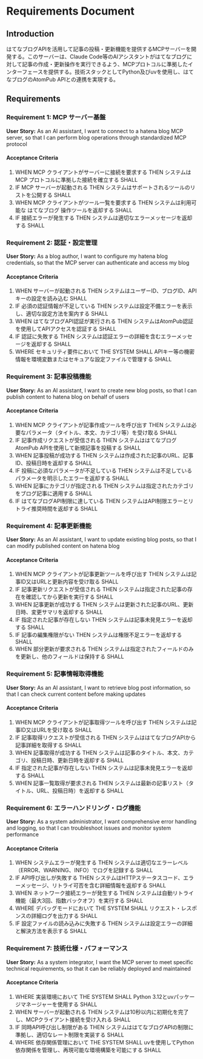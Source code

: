 # Requirements Document

## Introduction
はてなブログAPIを活用して記事の投稿・更新機能を提供するMCPサーバーを開発する。このサーバーは、Claude Code等のAIアシスタントがはてなブログに対して記事の作成・更新操作を実行できるよう、MCPプロトコルに準拠したインターフェースを提供する。技術スタックとしてPython及びuvを使用し、はてなブログのAtomPub APIとの連携を実現する。

## Requirements

### Requirement 1: MCP サーバー基盤
**User Story:** As an AI assistant, I want to connect to a hatena blog MCP server, so that I can perform blog operations through standardized MCP protocol

#### Acceptance Criteria

1. WHEN MCP クライアントがサーバーに接続を要求する THEN システムは MCP プロトコルに準拠した接続を確立する SHALL
2. IF MCP サーバーが起動される THEN システムはサポートされるツールのリストを公開する SHALL
3. WHEN MCP クライアントがツール一覧を要求する THEN システムは利用可能な はてなブログ 操作ツールを返却する SHALL
4. IF 接続エラーが発生する THEN システムは適切なエラーメッセージを返却する SHALL

### Requirement 2: 認証・設定管理
**User Story:** As a blog author, I want to configure my hatena blog credentials, so that the MCP server can authenticate and access my blog

#### Acceptance Criteria

1. WHEN サーバーが起動される THEN システムはユーザーID、ブログID、APIキーの設定を読み込む SHALL
2. IF 必須の認証情報が不足している THEN システムは設定不備エラーを表示し、適切な設定方法を案内する SHALL
3. WHEN はてなブログAPI認証が実行される THEN システムはAtomPub認証を使用してAPIアクセスを認証する SHALL
4. IF 認証に失敗する THEN システムは認証エラーの詳細を含むエラーメッセージを返却する SHALL
5. WHERE セキュリティ要件において THE SYSTEM SHALL APIキー等の機密情報を環境変数またはセキュアな設定ファイルで管理する SHALL

### Requirement 3: 記事投稿機能
**User Story:** As an AI assistant, I want to create new blog posts, so that I can publish content to hatena blog on behalf of users

#### Acceptance Criteria

1. WHEN MCP クライアントが記事作成ツールを呼び出す THEN システムは必要なパラメータ（タイトル、本文、カテゴリ等）を受け取る SHALL
2. IF 記事作成リクエストが受信される THEN システムははてなブログAtomPub APIを使用して新規記事を投稿する SHALL
3. WHEN 記事投稿が成功する THEN システムは作成された記事のURL、記事ID、投稿日時を返却する SHALL
4. IF 投稿に必須なパラメータが不足している THEN システムは不足しているパラメータを明示したエラーを返却する SHALL
5. WHEN 記事にカテゴリが指定される THEN システムは指定されたカテゴリをブログ記事に適用する SHALL
6. IF はてなブログAPI制限に達している THEN システムはAPI制限エラーとリトライ推奨時間を返却する SHALL

### Requirement 4: 記事更新機能
**User Story:** As an AI assistant, I want to update existing blog posts, so that I can modify published content on hatena blog

#### Acceptance Criteria

1. WHEN MCP クライアントが記事更新ツールを呼び出す THEN システムは記事ID又はURLと更新内容を受け取る SHALL
2. IF 記事更新リクエストが受信される THEN システムは指定された記事の存在を確認してから更新を実行する SHALL
3. WHEN 記事更新が成功する THEN システムは更新された記事のURL、更新日時、変更サマリを返却する SHALL
4. IF 指定された記事が存在しない THEN システムは記事未発見エラーを返却する SHALL
5. IF 記事の編集権限がない THEN システムは権限不足エラーを返却する SHALL
6. WHEN 部分更新が要求される THEN システムは指定されたフィールドのみを更新し、他のフィールドは保持する SHALL

### Requirement 5: 記事情報取得機能
**User Story:** As an AI assistant, I want to retrieve blog post information, so that I can check current content before making updates

#### Acceptance Criteria

1. WHEN MCP クライアントが記事取得ツールを呼び出す THEN システムは記事ID又はURLを受け取る SHALL
2. IF 記事取得リクエストが受信される THEN システムははてなブログAPIから記事詳細を取得する SHALL
3. WHEN 記事取得が成功する THEN システムは記事のタイトル、本文、カテゴリ、投稿日時、更新日時を返却する SHALL
4. IF 指定された記事が存在しない THEN システムは記事未発見エラーを返却する SHALL
5. WHEN 記事一覧取得が要求される THEN システムは最新の記事リスト（タイトル、URL、投稿日時）を返却する SHALL

### Requirement 6: エラーハンドリング・ログ機能
**User Story:** As a system administrator, I want comprehensive error handling and logging, so that I can troubleshoot issues and monitor system performance

#### Acceptance Criteria

1. WHEN システムエラーが発生する THEN システムは適切なエラーレベル（ERROR、WARNING、INFO）でログを記録する SHALL
2. IF API呼び出しが失敗する THEN システムはHTTPステータスコード、エラーメッセージ、リトライ可否を含む詳細情報を返却する SHALL
3. WHEN ネットワーク接続エラーが発生する THEN システムは自動リトライ機能（最大3回、指数バックオフ）を実行する SHALL
4. WHERE デバッグモードにおいて THE SYSTEM SHALL リクエスト・レスポンスの詳細ログを出力する SHALL
5. IF 設定ファイルの読み込みに失敗する THEN システムは設定エラーの詳細と解決方法を表示する SHALL

### Requirement 7: 技術仕様・パフォーマンス
**User Story:** As a system integrator, I want the MCP server to meet specific technical requirements, so that it can be reliably deployed and maintained

#### Acceptance Criteria

1. WHERE 実装環境において THE SYSTEM SHALL Python 3.12とuvパッケージマネージャーを使用する SHALL
2. WHEN サーバーが起動される THEN システムは10秒以内に初期化を完了し、MCPクライアント接続を受け入れる SHALL
3. IF 同時API呼び出し制限がある THEN システムははてなブログAPIの制限に準拠し、適切なレート制限を実装する SHALL
4. WHERE 依存関係管理において THE SYSTEM SHALL uvを使用してPython依存関係を管理し、再現可能な環境構築を可能にする SHALL
